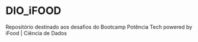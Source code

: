 # DIO_iFOOD
Repositório destinado aos desafios do Bootcamp Potência Tech powered by iFood | Ciência de Dados
